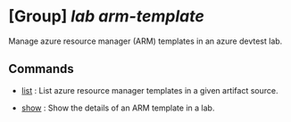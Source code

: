 # [Group] _lab arm-template_

Manage azure resource manager (ARM) templates in an azure devtest lab.

## Commands

- [list](/Commands/lab/arm-template/_list.md)
: List azure resource manager templates in a given artifact source.

- [show](/Commands/lab/arm-template/_show.md)
: Show the details of an ARM template in a lab.
